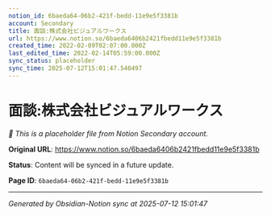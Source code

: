 ```yaml
---
notion_id: 6baeda64-06b2-421f-bedd-11e9e5f3381b
account: Secondary
title: 面談:株式会社ビジュアルワークス
url: https://www.notion.so/6baeda6406b2421fbedd11e9e5f3381b
created_time: 2022-02-09T02:07:00.000Z
last_edited_time: 2022-02-14T05:59:00.000Z
sync_status: placeholder
sync_time: 2025-07-12T15:01:47.540497
---
```


# 面談:株式会社ビジュアルワークス

*🔄 This is a placeholder file from Notion Secondary account.*

**Original URL**: https://www.notion.so/6baeda6406b2421fbedd11e9e5f3381b

**Status**: Content will be synced in a future update.

**Page ID**: `6baeda64-06b2-421f-bedd-11e9e5f3381b`

---

*Generated by Obsidian-Notion sync at 2025-07-12 15:01:47*
